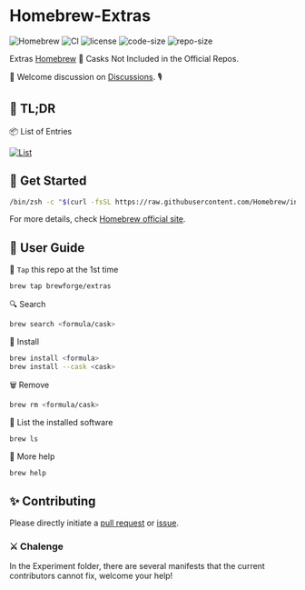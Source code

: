 # Homebrew-Extras

![Homebrew](https://img.shields.io/badge/-Homebrew-FBB040?labelColor=555555&logoColor=FFFFFF&logo=homebrew) ![CI](https://github.com/Brewforge/homebrew-extras/actions/workflows/main.yml/badge.svg) ![license](https://img.shields.io/github/license/Brewforge/homebrew-extras) ![code-size](https://img.shields.io/github/languages/code-size/Brewforge/homebrew-extras) ![repo-size](https://img.shields.io/github/repo-size/Brewforge/homebrew-extras)

Extras [Homebrew](https://github.com/Homebrew/brew) 🍺 Casks Not Included in the Official Repos.

👏 Welcome discussion on [Discussions](https://github.com/orgs/Brewforge/discussions). 🎙️

## 📝 TL;DR

📦 List of Entries

[![List](https://img.shields.io/badge/List-blue?logo=homebrew&label=Click%20to%20view)](./List.md)

## 🏃 Get Started

```sh
/bin/zsh -c "$(curl -fsSL https://raw.githubusercontent.com/Homebrew/install/master/install.sh)"
```

For more details, check [Homebrew official site](https://brew.sh/).

## 🍺 User Guide

🚰 `Tap` this repo at the 1st time

```bash
brew tap brewforge/extras
```

🔍 Search

```sh
brew search <formula/cask>
```

🛒 Install

```sh
brew install <formula>
brew install --cask <cask>
```

🗑️ Remove

```sh
brew rm <formula/cask>
```

🧾 List the installed software

```sh
brew ls
```

🙏 More help

```sh
brew help
```

## ✨ Contributing

Please directly initiate a [pull request](https://github.com/Brewforge/homebrew-extras/compare) or [issue](https://github.com/Brewforge/homebrew-extras/issues/new/choose).

### ⚔️ Chalenge

In the Experiment folder, there are several manifests that the current contributors cannot fix, welcome your help!

<!-- ## ❤️ Sponsors -->
